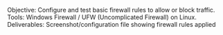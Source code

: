 Objective: Configure and test basic firewall rules to allow or block traffic.
Tools: Windows Firewall / UFW (Uncomplicated Firewall) on Linux.
Deliverables: Screenshot/configuration file showing firewall rules applied
